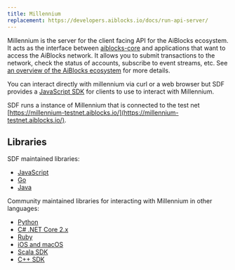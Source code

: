 ```yaml
---
title: Millennium
replacement: https://developers.aiblocks.io/docs/run-api-server/
---
```


Millennium is the server for the client facing API for the AiBlocks ecosystem.  It acts as the interface between [aiblocks-core](https://www.aiblocks.io/developers/software/#aiblocks-core) and applications that want to access the AiBlocks network. It allows you to submit transactions to the network, check the status of accounts, subscribe to event streams, etc. See [an overview of the AiBlocks ecosystem](https://www.aiblocks.io/developers/guides/) for more details.

You can interact directly with millennium via curl or a web browser but SDF provides a [JavaScript SDK](https://www.aiblocks.io/developers/js-aiblocks-sdk/reference/) for clients to use to interact with Millennium.

SDF runs a instance of Millennium that is connected to the test net [https://millennium-testnet.aiblocks.io/](https://millennium-testnet.aiblocks.io/).

## Libraries

SDF maintained libraries:<br />
- [JavaScript](https://github.com/aiblocks/js-aiblocks-sdk)
- [Go](https://github.com/aiblocks/go/tree/master/clients/millenniumclient)
- [Java](https://github.com/aiblocks/java-aiblocks-sdk)

Community maintained libraries for interacting with Millennium in other languages:<br>
- [Python](https://github.com/AiBlocksCN/py-aiblocks-base)
- [C# .NET Core 2.x](https://github.com/elucidsoft/dotnetcore-aiblocks-sdk)
- [Ruby](https://github.com/astroband/ruby-aiblocks-sdk)
- [iOS and macOS](https://github.com/Soneso/aiblocks-ios-mac-sdk)
- [Scala SDK](https://github.com/synesso/scala-aiblocks-sdk)
- [C++ SDK](https://github.com/bnogalm/AiBlocksQtSDK)
